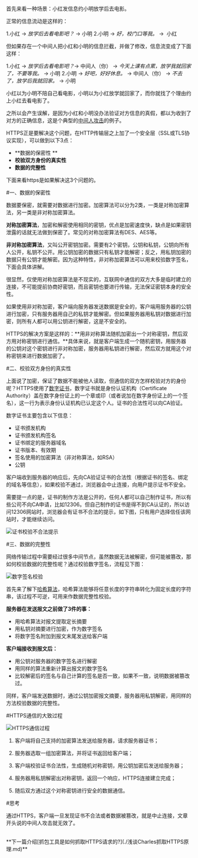 首先来看一种场景：小红发信息约小明放学后去电影。

正常的信息流动是这样的：

1.小红 -> *放学后去看电影吧？* -> 小明
2.小明 -> *好，校门口等我。* ->  小红

但如果存在一个中间人把小红和小明的信息拦截，并做了修改，信息流变成了下面这样：

1.小红 -> *放学后去看电影吧？*-> 中间人（你） -> *今天上课有点累，放学我就回家了，不要等我。* -> 小明
2.小明 -> *好吧，好好休息。* -> 中间人（你） -> *不去了，放学后我就回家。* -> 小明

小红以为小明不陪自己看电影，小明以为小红放学就回家了，而你就找了个理由约上小红去看电影了。

之所以会产生误解，是因为小红和小明没办法验证对方信息的真假，都以为收到了对方的正确信息，这是个典型的[中间人攻击](https://zh.wikipedia.org/wiki/%E4%B8%AD%E9%97%B4%E4%BA%BA%E6%94%BB%E5%87%BB)的例子。

HTTPS正是要解决这个问题，在HTTP传输层之上加了一个安全层（SSL或TLS协议实现），可以做到以下3点：

* **数据的保密性 **
* **校验双方身份的真实性**
* **数据的完整性**

下面来看https是如果解决这3个问题的。

#一、数据的保密性

数据要保密，就需要对数据进行加密。加密算法可以分为2类，一类是对称加密算法，另一类是非对称加密算法。

**对称加密算法**，加密和解密使用相同的密钥，优点是加密速度快，缺点是如果密钥泄露的话就无法做到保密了。常见的对称加密算法有DES、AES等。

**非对称加密算法**，又叫公开密钥加密。需要有2个密钥，公钥和私钥，公钥向所有人公开，私钥不公开。用公钥加密的数据只有私钥才能解密；反之，用私钥加密的数据只有公钥才能解密。因为这种特性，非对称加密算法可以用来校验数字签名，下面会具体讲解。

很显然，仅使用对称加密算法是不现实的，互联网中通信的双方大多是临时建立的连接，不可能提前协商好密钥，而且密钥也要进行传输，无法保证密钥本身的安全性。

如果使用非对称加密，客户端向服务器发送数据是安全的，客户端用服务器的公钥进行加密，只有服务器用自己的私钥才能解密。但如果服务器用私钥对数据进行加密，则所有人都可以用公钥进行解密，这是不安全的。

HTTPS的解决方案是这样的：**用非对称算法随机加密出一个对称密钥，然后双方用对称密钥进行通信。**具体来说，就是客户端生成一个随机密钥，用服务器的公钥对这个密钥进行非对称加密，服务器用私钥进行解密，然后双方就用这个对称密钥来进行数据加密了。

#二、校验双方身份的真实性

上面说了加密，保证了数据不能被他人读取，但通信的双方怎样校验对方的身份呢？HTTPS使用了[数字证书](https://zh.wikipedia.org/wiki/%E9%9B%BB%E5%AD%90%E8%AD%89%E6%9B%B8)，数字证书就是身份认证机构（Certificate Authority）盖在数字身份证上的一个章或印（或者说加在数字身份证上的一个签名），这一行为表示身份认证机构已认定这个人。证书的合法性可以向CA验证。

数字证书主要包含以下信息：
* 证书颁发机构
* 证书颁发机构签名
* 证书绑定的服务器域名
* 证书版本、有效期
* 签名使用的加密算法（非对称算法，如RSA）
* 公钥

客户端收到服务器的响应后，先向CA验证证书的合法性（根据证书的签名、绑定的域名等信息），如果校验不通过，浏览器会中止连接，向用户提示证书不安全。

需要提一点的是，证书的制作方法是公开的，任何人都可以自己制作证书，所以有些公司不向CA申请，比如12306。但自己制作的证书是得不到CA认证的，所以访问12306网站时，浏览器会有证书不合法的提示，如下图，只有用户选择信任该网站时，才能继续访问。

![证书校验不合法提示](http://upload-images.jianshu.io/upload_images/2438937-b84376e13ada4a1f.png?imageMogr2/auto-orient/strip%7CimageView2/2/w/1240)

#三、数据的完整性

网络传输过程中需要经过很多中间节点，虽然数据无法被解密，但可能被篡改，那如何校验数据的完整性呢？通过校验数字签名，流程见下图：

![数字签名校验](http://upload-images.jianshu.io/upload_images/2438937-bd85d0ac6a75e5c1.png?imageMogr2/auto-orient/strip%7CimageView2/2/w/1240)

首先来了解下[哈希算法](https://zh.wikipedia.org/wiki/%E6%95%A3%E5%88%97%E5%87%BD%E6%95%B8)，哈希算法能够将任意长度的字符串转化为固定长度的字符串，该过程不可逆，可用来作数据完整性校验。

**服务器在发送报文之前做了3件的事：**
* 用哈希算法对报文提取定长摘要
* 用私钥对摘要进行加密，作为数字签名
* 将数字签名附加到报文末尾发送给客户端

**客户端接收到报文后：**
* 用公钥对服务器的数字签名进行解密
* 用同样的算法重新计算出报文的数字签名
* 比较解密后的签名与自己计算的签名是否一致，如果不一致，说明数据被篡改过。

同样，客户端发送数据时，通过公钥加密报文摘要，服务器用私钥解密，用同样的方法校验数据的完整性。

#HTTPS通信的大致过程

![HTTPS通信过程](http://upload-images.jianshu.io/upload_images/2438937-1bed618480b4d12b.png?imageMogr2/auto-orient/strip%7CimageView2/2/w/1240)

1. 客户端将自己支持的加密算法发送给服务器，请求服务器证书；

2. 服务器选取一组加密算法，并将证书返回给客户端；

3. 客户端校验证书合法性，生成随机对称密钥，用公钥加密后发送给服务器；

4. 服务器用私钥解密出对称密钥，返回一个响应，HTTPS连接建立完成；

5. 随后双方通过这个对称密钥进行安全的数据通信。

#思考

通过HTTPS，客户端一旦发现证书不合法或者数据被篡改，就是中止连接，文章开头说的中间人攻击就无效了。

<br>
**下一篇介绍[抓包工具是如何抓取HTTPS请求的?](./浅谈Charles抓取HTTPS原理.md)**